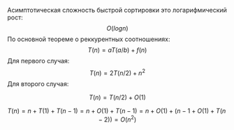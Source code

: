 Асимптотическая сложность быстрой сортировки это логарифмический рост:
$$
O(log{}{n})
$$
По основной теореме о реккурентных соотношениях:
$$
T(n) = {a}{}T(a/b) + f(n)
$$
Для первого случая:
$$
T(n) = {2}{}T(n/2) + n^2
$$
Для второго случая:

$$
T(n) = T(n/2) + O(1) 
$$

$$
T(n) = n + T(1) + T(n - 1) = n + O(1) + T(n - 1) = n + O(1) + (n - 1 + O(1) + T(n - 2)) = O(n^2)
$$
